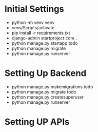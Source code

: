 # Initial Settings
- python -m venv venv
- venv/Scripts/activate
- pip install -r requirements.txt
- django-admin startproject core .
- python manage.py startapp todo
- python manage.py migrate
- python manage.py runserver

# Setting Up Backend
- python manage.py makemigrations todo
- python manage.py migrate todo
- python manage.py createsuperuser
- python manage.py runserver

# Setting UP APIs
